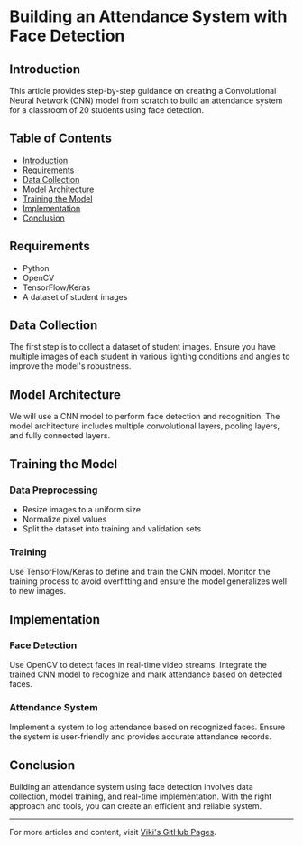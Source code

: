 
# Building an Attendance System with Face Detection

## Introduction

This article provides step-by-step guidance on creating a Convolutional Neural Network (CNN) model from scratch to build an attendance system for a classroom of 20 students using face detection.

## Table of Contents

- [Introduction](#introduction)
- [Requirements](#requirements)
- [Data Collection](#data-collection)
- [Model Architecture](#model-architecture)
- [Training the Model](#training-the-model)
- [Implementation](#implementation)
- [Conclusion](#conclusion)

## Requirements

- Python
- OpenCV
- TensorFlow/Keras
- A dataset of student images

## Data Collection

The first step is to collect a dataset of student images. Ensure you have multiple images of each student in various lighting conditions and angles to improve the model's robustness.

## Model Architecture

We will use a CNN model to perform face detection and recognition. The model architecture includes multiple convolutional layers, pooling layers, and fully connected layers.

## Training the Model

### Data Preprocessing

- Resize images to a uniform size
- Normalize pixel values
- Split the dataset into training and validation sets

### Training

Use TensorFlow/Keras to define and train the CNN model. Monitor the training process to avoid overfitting and ensure the model generalizes well to new images.

## Implementation

### Face Detection

Use OpenCV to detect faces in real-time video streams. Integrate the trained CNN model to recognize and mark attendance based on detected faces.

### Attendance System

Implement a system to log attendance based on recognized faces. Ensure the system is user-friendly and provides accurate attendance records.

## Conclusion

Building an attendance system using face detection involves data collection, model training, and real-time implementation. With the right approach and tools, you can create an efficient and reliable system.

---

For more articles and content, visit [Viki's GitHub Pages](https://vikis-github-pages.com).
